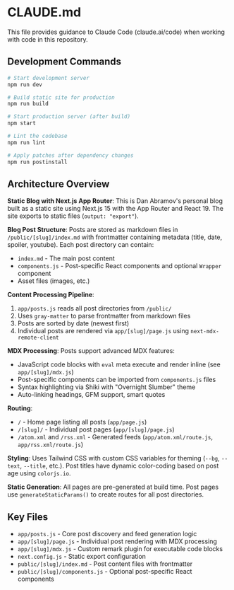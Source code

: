 # CLAUDE.md

This file provides guidance to Claude Code (claude.ai/code) when working with code in this repository.

## Development Commands

```bash
# Start development server
npm run dev

# Build static site for production
npm run build

# Start production server (after build)
npm start

# Lint the codebase
npm run lint

# Apply patches after dependency changes
npm run postinstall
```

## Architecture Overview

**Static Blog with Next.js App Router**: This is Dan Abramov's personal blog built as a static site using Next.js 15 with the App Router and React 19. The site exports to static files (`output: "export"`).

**Blog Post Structure**: Posts are stored as markdown files in `/public/[slug]/index.md` with frontmatter containing metadata (title, date, spoiler, youtube). Each post directory can contain:
- `index.md` - The main post content
- `components.js` - Post-specific React components and optional `Wrapper` component
- Asset files (images, etc.)

**Content Processing Pipeline**:
1. `app/posts.js` reads all post directories from `/public/`
2. Uses `gray-matter` to parse frontmatter from markdown files
3. Posts are sorted by date (newest first)
4. Individual posts are rendered via `app/[slug]/page.js` using `next-mdx-remote-client`

**MDX Processing**: Posts support advanced MDX features:
- JavaScript code blocks with `eval` meta execute and render inline (see `app/[slug]/mdx.js`)
- Post-specific components can be imported from `components.js` files
- Syntax highlighting via Shiki with "Overnight Slumber" theme
- Auto-linking headings, GFM support, smart quotes

**Routing**:
- `/` - Home page listing all posts (`app/page.js`)
- `/[slug]/` - Individual post pages (`app/[slug]/page.js`)
- `/atom.xml` and `/rss.xml` - Generated feeds (`app/atom.xml/route.js`, `app/rss.xml/route.js`)

**Styling**: Uses Tailwind CSS with custom CSS variables for theming (`--bg`, `--text`, `--title`, etc.). Post titles have dynamic color-coding based on post age using `colorjs.io`.

**Static Generation**: All pages are pre-generated at build time. Post pages use `generateStaticParams()` to create routes for all post directories.

## Key Files

- `app/posts.js` - Core post discovery and feed generation logic
- `app/[slug]/page.js` - Individual post rendering with MDX processing
- `app/[slug]/mdx.js` - Custom remark plugin for executable code blocks
- `next.config.js` - Static export configuration
- `public/[slug]/index.md` - Post content files with frontmatter
- `public/[slug]/components.js` - Optional post-specific React components